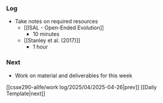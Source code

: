 ### Log
- Take notes on required resources
	- [[ISAL - Open-Ended Evolution]]
		-  10 minutes
	- [[Stanley et al. (2017)]]
		- 1 hour
### Next
- Work on material and deliverables for this week

[[csse290-alife/work log/2025/04/2025-04-26|prev]] [[Daily Template|next]]